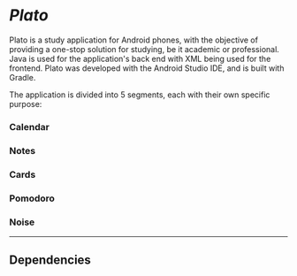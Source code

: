 # *Plato*

Plato is a study application for Android phones, with the objective of providing a one-stop solution for studying, be it academic or professional. Java is used for the application's back end with XML being used for the frontend. Plato was developed with the Android Studio IDE, and is built with Gradle.

The application is divided into 5 segments, each with their own specific purpose:

### Calendar

### Notes

### Cards

### Pomodoro

### Noise

---

## Dependencies
